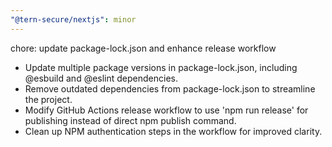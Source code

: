 ```yaml
---
"@tern-secure/nextjs": minor
---
```


chore: update package-lock.json and enhance release workflow

- Update multiple package versions in package-lock.json, including @esbuild and @eslint dependencies.
- Remove outdated dependencies from package-lock.json to streamline the project.
- Modify GitHub Actions release workflow to use 'npm run release' for publishing instead of direct npm publish command.
- Clean up NPM authentication steps in the workflow for improved clarity.
